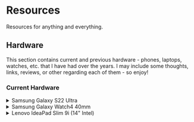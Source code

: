 # Resources
Resources for anything and everything.

## Hardware
This section contains current and previous hardware - phones, laptops, watches, etc. that I have had over the years. I may include some thoughts, links, reviews, or other regarding each of them - so enjoy!

### Current Hardware
<details>
  <summary> Samsung Galaxy S22 Ultra </summary>
  <br>
  ![image](https://user-images.githubusercontent.com/113036686/202957382-e14af36f-bc89-4d64-8f14-b0ce0ac5a0aa.png)

</details>
<details>
  <summary> Samsung Galaxy Watch4 40mm </summary>
  <br>
  
</details>
<details>
  <summary> Lenovo IdeaPad Slim 9i (14" Intel) </summary>
  <br>
  
</details>
  
